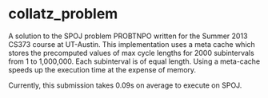 collatz_problem
===============

A solution to the SPOJ problem PROBTNPO written for the Summer 2013 CS373 course at UT-Austin.
This implementation uses a meta cache which stores the precomputed values of max cycle lengths for 2000 subintervals from 1 to 1,000,000. Each subinterval is of equal length.
Using a meta-cache speeds up the execution time at the expense of memory.

Currently, this submission takes 0.09s on average to execute on SPOJ. 

